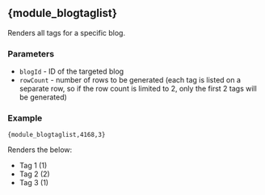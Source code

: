 ## {module_blogtaglist}

Renders all tags for a specific blog.

### Parameters

* `blogId` -  ID of the targeted blog
* `rowCount` - number of rows to be generated (each tag is listed on a separate row, so if the row count is limited to 2, only the first 2 tags will be generated)

### Example

`{module_blogtaglist,4168,3}`

Renders the below:

* Tag 1 (1)
* Tag 2 (2)
* Tag 3 (1)
